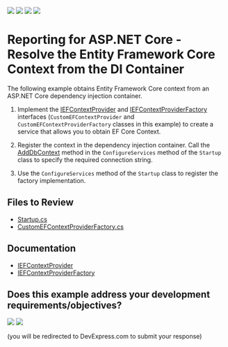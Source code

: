 <!-- default badges list -->
![](https://img.shields.io/endpoint?url=https://codecentral.devexpress.com/api/v1/VersionRange/648247158/23.2.2%2B)
[![](https://img.shields.io/badge/Open_in_DevExpress_Support_Center-FF7200?style=flat-square&logo=DevExpress&logoColor=white)](https://supportcenter.devexpress.com/ticket/details/T1169488)
[![](https://img.shields.io/badge/📖_How_to_use_DevExpress_Examples-e9f6fc?style=flat-square)](https://docs.devexpress.com/GeneralInformation/403183)
[![](https://img.shields.io/badge/💬_Leave_Feedback-feecdd?style=flat-square)](#does-this-example-address-your-development-requirementsobjectives)
<!-- default badges end -->
# Reporting for ASP.NET Core - Resolve the Entity Framework Core Context from the DI Container

The following example obtains Entity Framework Core context from an ASP.NET Core dependency injection container.

1. Implement the [IEFContextProvider](https://docs.devexpress.com/CoreLibraries/DevExpress.Data.Entity.IEFContextProvider?v=23.1&p=netframework) and [IEFContextProviderFactory](https://docs.devexpress.com/CoreLibraries/DevExpress.DataAccess.Web.IEFContextProviderFactory?v=23.1&p=netframework) interfaces (`CustomEFContextProvider` and `CustomEFContextProviderFactory` classes in this example) to create a service that allows you to obtain EF Core Context.

2. Register the context in the dependency injection container. Call the [AddDbContext](https://learn.microsoft.com/en-us/dotnet/api/microsoft.extensions.dependencyinjection.entityframeworkservicecollectionextensions.adddbcontext?view=efcore-7.0) method in the `ConfigureServices` method of the `Startup` class to specify the required connection string. 

3. Use the `ConfigureServices` method of the `Startup` class to register the factory implementation.

## Files to Review

- [Startup.cs](./WebEFCoreApp/Startup.cs)
- [CustomEFContextProviderFactory.cs](./WebEFCoreApp/Services/CustomEFContextProviderFactory.cs)

## Documentation

- [IEFContextProvider](https://docs.devexpress.com/CoreLibraries/DevExpress.Data.Entity.IEFContextProvider?v=23.1&p=netframework)
- [IEFContextProviderFactory](https://docs.devexpress.com/CoreLibraries/DevExpress.DataAccess.Web.IEFContextProviderFactory?v=23.1&p=netframework)
<!-- feedback -->
## Does this example address your development requirements/objectives?

[<img src="https://www.devexpress.com/support/examples/i/yes-button.svg"/>](https://www.devexpress.com/support/examples/survey.xml?utm_source=github&utm_campaign=asp-net-core-reporting-ef-context&~~~was_helpful=yes) [<img src="https://www.devexpress.com/support/examples/i/no-button.svg"/>](https://www.devexpress.com/support/examples/survey.xml?utm_source=github&utm_campaign=asp-net-core-reporting-ef-context&~~~was_helpful=no)

(you will be redirected to DevExpress.com to submit your response)
<!-- feedback end -->
